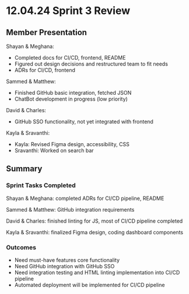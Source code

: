 # 12.04.24 Sprint 3 Review

## Member Presentation
Shayan & Meghana:
- Completed docs for CI/CD, frontend, README
- Figured out design decisions and restructured team to fit needs
- ADRs for CI/CD, frontend

Sammed & Matthew:
- Finished GitHub basic integration, fetched JSON
- ChatBot development in progress (low priority)

David & Charles:
- GitHub SSO functionality, not yet integrated with frontend

Kayla & Sravanthi:
- Kayla: Revised Figma design, accessibility, CSS
- Sravanthi: Worked on search bar

## Summary

### Sprint Tasks Completed
Shayan & Meghana: completed ADRs for CI/CD pipeline, README

Sammed & Matthew: GitHub integration requirements

David & Charles: finished linting for JS, most of CI/CD pipeline completed

Kayla & Sravanthi: finalized Figma design, coding dashboard components


### Outcomes
- Need must-have features core functionality
- Need GitHub integration with GitHub SSO
- Need integration testing and HTML linting implementation into CI/CD pipeline
- Automated deployment will be implemented for CI/CD pipeline
